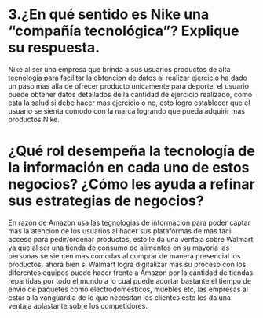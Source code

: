 # 3.¿En qué sentido es Nike una “compañía tecnológica”? Explique su respuesta.

Nike al ser una empresa que brinda a sus usuarios productos de alta tecnologia para facilitar la obtencion de datos al realizar ejercicio ha dado un paso mas alla de ofrecer producto unicamente para deporte, el usuario puede obtener datos detallados de la cantidad de ejercicio realizado, como esta la salud si debe hacer mas ejercicio o no, esto logro establecer que el usuario se sienta comodo con la marca logrando que pueda adquirir mas productos Nike.

# ¿Qué rol desempeña la tecnología de la información en cada uno de estos negocios? ¿Cómo les ayuda a refinar sus estrategias de negocios?

En razon de Amazon usa las tegnologias de informacion para poder captar mas la atencion de los usuarios al hacer sus plataformas de mas facil acceso para pedir/ordenar productos, esto le da una ventaja sobre Walmart ya que al ser una tienda de consumo de alimentos en su mayoria las personas se sienten mas comodas al comprar de manera presencial los productos, ahora bien si Walmart logra digitalizar mas su proceso con los diferentes equipos puede hacer frente a Amazon por la cantidad de tiendas repartidas por todo el mundo a lo cual puede acortar bastante el tiempo de envio de paquetes como electrodomesticos, muebles etc, las empresas al estar a la vanguardia de lo que necesitan los clientes esto les da una ventaja aplastante sobre los competidores.
